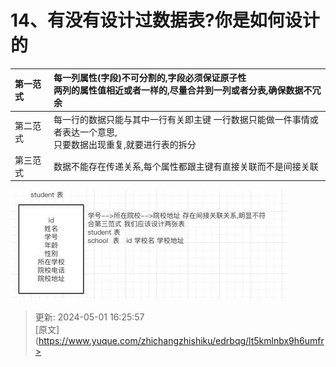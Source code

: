 # 14、有没有设计过数据表?你是如何设计的

| 第一范式 | 每一列属性(字段)不可分割的,字段必须保证原子性<br/>两列的属性值相近或者一样的,尽量合并到一列或者分表,确保数据不冗余 |
| :--- | :--- |
| 第二范式 | 每一行的数据只能与其中一行有关即主键 一行数据只能做一件事情或者表达一个意思,<br/>只要数据出现重复,就要进行表的拆分 |
| 第三范式 | 数据不能存在传递关系,每个属性都跟主键有直接关联而不是间接关联 |


![1714551951186-719ef750-680b-421e-b31f-4e24ac82044d.png](./img/LpgNFo_bXJOwabO_/1714551951186-719ef750-680b-421e-b31f-4e24ac82044d-893283.png)



> 更新: 2024-05-01 16:25:57  
> [原文](https://www.yuque.com/zhichangzhishiku/edrbqg/lt5kmlnbx9h6umfr>